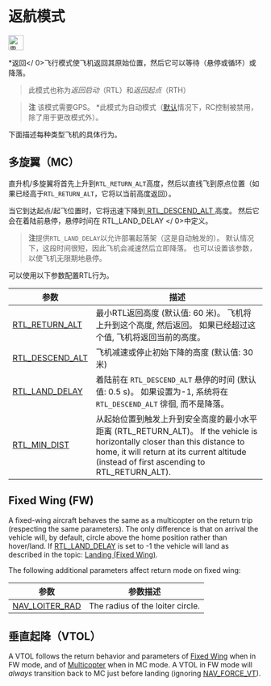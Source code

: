 # 返航模式

[<img src="../../assets/site/position_fixed.svg" title="需要定位修复（例如GPS）" width="30px" />](../getting_started/flight_modes.md#key_position_fixed)

*返回</ 0>飞行模式使飞机返回其原始位置，然后它可以等待（悬停或循环）或降落。</p> 

> 此模式也称为*返回启动*（RTL）和*返回起点*（RTH）

<span></span>

> **注** 该模式需要GPS。 *此模式为自动模式（[默认](../advanced_config/parameter_reference.md#COM_RC_OVERRIDE)情况下，RC控制被禁用，除了用于更改模式外）。

下面描述每种类型飞机的具体行为。

## 多旋翼（MC）

直升机/多旋翼将首先上升到` RTL_RETURN_ALT `高度，然后以直线飞到原点位置（如果已经高于` RTL_RETURN_ALT `，它将以当前高度返回）。

当它到达起点/起飞位置时，它将迅速下降到[ RTL_DESCEND_ALT ](#RTL_DESCEND_ALT)高度。 然后它会在着陆前悬停，悬停时间在 RTL_LAND_DELAY </ 0>中定义。</p> 

> **注**提供` RTL_LAND_DELAY `以允许部署起落架（这是自动触发的）。 默认情况下，这段时间很短，因此飞机会减速然后立即降落。 也可以设置该参数，以使飞机无限期地悬停。

可以使用以下参数配置RTL行为。

| 参数                                                                                                      | 描述                                                                                                                                                                                                    |
| ------------------------------------------------------------------------------------------------------- | ----------------------------------------------------------------------------------------------------------------------------------------------------------------------------------------------------- |
| <span id="RTL_RETURN_ALT"></span>[RTL_RETURN_ALT](../advanced_config/parameter_reference.md#RTL_RETURN_ALT)   | 最小RTL返回高度 (默认值: 60 米)。 飞机将上升到这个高度, 然后返回。 如果已经超过这个值, 飞机将返回当前的高度。                                                                                                                                       |
| <span id="RTL_DESCEND_ALT"></span>[RTL_DESCEND_ALT](../advanced_config/parameter_reference.md#RTL_DESCEND_ALT) | 飞机减速或停止初始下降的高度 (默认值: 30 米)                                                                                                                                                                            |
| <span id="RTL_LAND_DELAY"></span>[RTL_LAND_DELAY](../advanced_config/parameter_reference.md#RTL_LAND_DELAY)   | 着陆前在 `RTL_DESCEND_ALT` 悬停的时间 (默认值: 0.5 s)。 如果设置为-1, 系统将在 `RTL_DESCEND_ALT` 徘徊, 而不是降落。                                                                                                                 |
| <span id="RTL_MIN_DIST"></span>[RTL_MIN_DIST](../advanced_config/parameter_reference.md#RTL_MIN_DIST)       | 从起始位置到触发上升到安全高度的最小水平距离 (RTL_RETURN_ALT)。 If the vehicle is horizontally closer than this distance to home, it will return at its current altitude (instead of first ascending to RTL_RETURN_ALT). |

## Fixed Wing (FW)

A fixed-wing aircraft behaves the same as a multicopter on the return trip (respecting the same parameters). The only difference is that on arrival the vehicle will, by default, circle above the home position rather than hover/land. If [RTL_LAND_DELAY](#RTL_LAND_DELAY) is set to -1 the vehicle will land as described in the topic: [Landing (Fixed Wing)](../flying/fixed_wing_landing.md).

The following additional parameters affect return mode on fixed wing:

| 参数                                                                                                    | 参数描述                             |
| ----------------------------------------------------------------------------------------------------- | -------------------------------- |
| <span id="NAV_LOITER_RAD"></span>[NAV_LOITER_RAD](../advanced_config/parameter_reference.md#NAV_LOITER_RAD) | The radius of the loiter circle. |

## 垂直起降（VTOL）

A VTOL follows the return behavior and parameters of [Fixed Wing](#fixed-wing-fw) when in FW mode, and of [Multicopter](#multi-copter-mc) when in MC mode. A VTOL in FW mode will *always* transition back to MC just before landing (ignoring [NAV_FORCE_VT](../advanced_config/parameter_reference.md#NAV_FORCE_VT)).